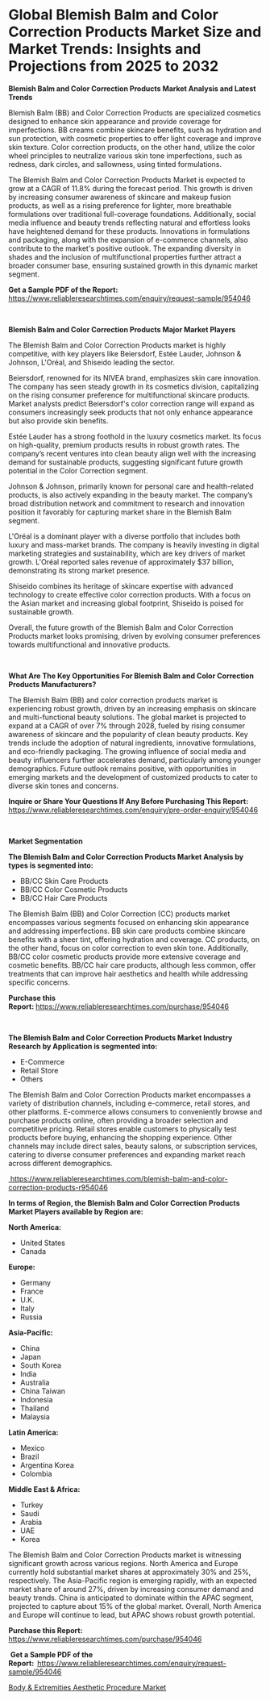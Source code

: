 <p><h1>Global Blemish Balm and Color Correction Products Market Size and Market Trends: Insights and Projections from 2025 to 2032</h1></p><p><strong>Blemish Balm and Color Correction Products Market Analysis and Latest Trends</strong></p>
<p><p>Blemish Balm (BB) and Color Correction Products are specialized cosmetics designed to enhance skin appearance and provide coverage for imperfections. BB creams combine skincare benefits, such as hydration and sun protection, with cosmetic properties to offer light coverage and improve skin texture. Color correction products, on the other hand, utilize the color wheel principles to neutralize various skin tone imperfections, such as redness, dark circles, and sallowness, using tinted formulations.</p><p>The Blemish Balm and Color Correction Products Market is expected to grow at a CAGR of 11.8% during the forecast period. This growth is driven by increasing consumer awareness of skincare and makeup fusion products, as well as a rising preference for lighter, more breathable formulations over traditional full-coverage foundations. Additionally, social media influence and beauty trends reflecting natural and effortless looks have heightened demand for these products. Innovations in formulations and packaging, along with the expansion of e-commerce channels, also contribute to the market's positive outlook. The expanding diversity in shades and the inclusion of multifunctional properties further attract a broader consumer base, ensuring sustained growth in this dynamic market segment.</p></p>
<p><strong>Get a Sample PDF of the Report:&nbsp;</strong> <a href="https://www.reliableresearchtimes.com/enquiry/request-sample/954046?utm_campaign=3011&utm_medium=2&utm_source=Github&utm_content=ia&utm_term=07032025&utm_id=blemish-balm-and-color-correction-products">https://www.reliableresearchtimes.com/enquiry/request-sample/954046</a></p>
<p>&nbsp;</p>
<p><strong>Blemish Balm and Color Correction Products Major Market Players</strong></p>
<p><p>The Blemish Balm and Color Correction Products market is highly competitive, with key players like Beiersdorf, Estée Lauder, Johnson & Johnson, L'Oréal, and Shiseido leading the sector.</p><p>Beiersdorf, renowned for its NIVEA brand, emphasizes skin care innovation. The company has seen steady growth in its cosmetics division, capitalizing on the rising consumer preference for multifunctional skincare products. Market analysts predict Beiersdorf's color correction range will expand as consumers increasingly seek products that not only enhance appearance but also provide skin benefits.</p><p>Estée Lauder has a strong foothold in the luxury cosmetics market. Its focus on high-quality, premium products results in robust growth rates. The company’s recent ventures into clean beauty align well with the increasing demand for sustainable products, suggesting significant future growth potential in the Color Correction segment.</p><p>Johnson & Johnson, primarily known for personal care and health-related products, is also actively expanding in the beauty market. The company’s broad distribution network and commitment to research and innovation position it favorably for capturing market share in the Blemish Balm segment.</p><p>L'Oréal is a dominant player with a diverse portfolio that includes both luxury and mass-market brands. The company is heavily investing in digital marketing strategies and sustainability, which are key drivers of market growth. L'Oréal reported sales revenue of approximately $37 billion, demonstrating its strong market presence.</p><p>Shiseido combines its heritage of skincare expertise with advanced technology to create effective color correction products. With a focus on the Asian market and increasing global footprint, Shiseido is poised for sustainable growth. </p><p>Overall, the future growth of the Blemish Balm and Color Correction Products market looks promising, driven by evolving consumer preferences towards multifunctional and innovative products.</p></p>
<p>&nbsp;</p>
<p><strong>What Are The Key Opportunities For Blemish Balm and Color Correction Products Manufacturers?</strong></p>
<p><p>The Blemish Balm (BB) and color correction products market is experiencing robust growth, driven by an increasing emphasis on skincare and multi-functional beauty solutions. The global market is projected to expand at a CAGR of over 7% through 2028, fueled by rising consumer awareness of skincare and the popularity of clean beauty products. Key trends include the adoption of natural ingredients, innovative formulations, and eco-friendly packaging. The growing influence of social media and beauty influencers further accelerates demand, particularly among younger demographics. Future outlook remains positive, with opportunities in emerging markets and the development of customized products to cater to diverse skin tones and concerns.</p></p>
<p><strong>Inquire or Share Your Questions If Any Before Purchasing This Report:</strong> <a href="https://www.reliableresearchtimes.com/enquiry/pre-order-enquiry/954046?utm_campaign=3011&utm_medium=2&utm_source=Github&utm_content=ia&utm_term=07032025&utm_id=blemish-balm-and-color-correction-products">https://www.reliableresearchtimes.com/enquiry/pre-order-enquiry/954046</a></p>
<p>&nbsp;</p>
<p><strong>Market Segmentation</strong></p>
<p><strong>The Blemish Balm and Color Correction Products Market Analysis by types is segmented into:</strong></p>
<p><ul><li>BB/CC Skin Care Products</li><li>BB/CC Color Cosmetic Products</li><li>BB/CC Hair Care Products</li></ul></p>
<p><p>The Blemish Balm (BB) and Color Correction (CC) products market encompasses various segments focused on enhancing skin appearance and addressing imperfections. BB skin care products combine skincare benefits with a sheer tint, offering hydration and coverage. CC products, on the other hand, focus on color correction to even skin tone. Additionally, BB/CC color cosmetic products provide more extensive coverage and cosmetic benefits. BB/CC hair care products, although less common, offer treatments that can improve hair aesthetics and health while addressing specific concerns.</p></p>
<p><strong>Purchase this Report:&nbsp;</strong><a href="https://www.reliableresearchtimes.com/purchase/954046?utm_campaign=3011&utm_medium=2&utm_source=Github&utm_content=ia&utm_term=07032025&utm_id=blemish-balm-and-color-correction-products">https://www.reliableresearchtimes.com/purchase/954046</a></p>
<p>&nbsp;</p>
<p><strong>The Blemish Balm and Color Correction Products Market Industry Research by Application is segmented into:</strong></p>
<p><ul><li>E-Commerce</li><li>Retail Store</li><li>Others</li></ul></p>
<p><p>The Blemish Balm and Color Correction Products market encompasses a variety of distribution channels, including e-commerce, retail stores, and other platforms. E-commerce allows consumers to conveniently browse and purchase products online, often providing a broader selection and competitive pricing. Retail stores enable customers to physically test products before buying, enhancing the shopping experience. Other channels may include direct sales, beauty salons, or subscription services, catering to diverse consumer preferences and expanding market reach across different demographics.</p></p>
<p><a href="https://www.reliableresearchtimes.com/blemish-balm-and-color-correction-products-r954046?utm_campaign=3011&utm_medium=2&utm_source=Github&utm_content=ia&utm_term=07032025&utm_id=blemish-balm-and-color-correction-products">&nbsp;https://www.reliableresearchtimes.com/blemish-balm-and-color-correction-products-r954046</a></p>
<p><strong>In terms of Region, the Blemish Balm and Color Correction Products Market Players available by Region are:</strong></p>
<p>
    <p> <strong> North America: </strong>
        <ul>
            <li>United States</li>
            <li>Canada</li>
        </ul>
        </p> 
    <p> <strong> Europe: </strong>
        <ul>
            <li>Germany</li>
            <li>France</li>
            <li>U.K.</li>
            <li>Italy</li>
            <li>Russia</li>
        </ul>
        </p> 
    <p> <strong> Asia-Pacific: </strong>
        <ul>
            <li>China</li>
            <li>Japan</li>
            <li>South Korea</li>
            <li>India</li>
            <li>Australia</li>
            <li>China Taiwan</li>
            <li>Indonesia</li>
            <li>Thailand</li>
            <li>Malaysia</li>
        </ul>
        </p> 
    <p> <strong> Latin America: </strong>
        <ul>
            <li>Mexico</li>
            <li>Brazil</li>
            <li>Argentina Korea</li>
            <li>Colombia</li>
        </ul>
        </p> 
    <p> <strong> Middle East & Africa: </strong>
        <ul>
            <li>Turkey</li>
            <li>Saudi</li>
            <li>Arabia</li>
            <li>UAE</li>
            <li>Korea</li>
        </ul>
    </p>
    </p>
<p><p>The Blemish Balm and Color Correction Products market is witnessing significant growth across various regions. North America and Europe currently hold substantial market shares at approximately 30% and 25%, respectively. The Asia-Pacific region is emerging rapidly, with an expected market share of around 27%, driven by increasing consumer demand and beauty trends. China is anticipated to dominate within the APAC segment, projected to capture about 15% of the global market. Overall, North America and Europe will continue to lead, but APAC shows robust growth potential.</p></p>
<p><strong>Purchase this Report: </strong><a href="https://www.reliableresearchtimes.com/purchase/954046?utm_campaign=3011&utm_medium=2&utm_source=Github&utm_content=ia&utm_term=07032025&utm_id=blemish-balm-and-color-correction-products">https://www.reliableresearchtimes.com/purchase/954046</a></p>
<p>&nbsp;<strong>Get a Sample PDF of the Report:&nbsp;&nbsp;</strong><a href="https://www.reliableresearchtimes.com/enquiry/request-sample/954046?utm_campaign=3011&utm_medium=2&utm_source=Github&utm_content=ia&utm_term=07032025&utm_id=blemish-balm-and-color-correction-products">https://www.reliableresearchtimes.com/enquiry/request-sample/954046</a></p>
<p><strong></strong></p>
<p><p><a href="https://github.com/watzondechao/Market-Research-Report-List-1/blob/main/body-extremities-aesthetic-procedure-market.md?utm_campaign=3011&utm_medium=2&utm_source=Github&utm_content=ia&utm_term=07032025&utm_id=blemish-balm-and-color-correction-products">Body & Extremities Aesthetic Procedure Market</a></p></p>